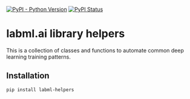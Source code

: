 [![PyPI - Python Version](https://badge.fury.io/py/labml-helpers.svg)](https://badge.fury.io/py/labml-helpers)
[![PyPI Status](https://pepy.tech/badge/labml-helpers)](https://pepy.tech/project/labml-helpersl)


# labml.ai library helpers

This is a collection of classes and functions to automate common deep learning training patterns.


## Installation


```sh
pip install labml-helpers
```
